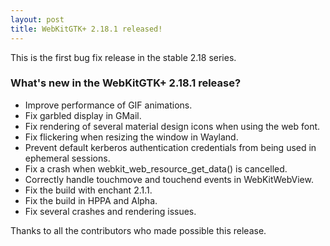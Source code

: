 ```yaml
---
layout: post
title: WebKitGTK+ 2.18.1 released!
---
```


This is the first bug fix release in the stable 2.18 series.

### What's new in the WebKitGTK+ 2.18.1 release?

 - Improve performance of GIF animations.
 - Fix garbled display in GMail.
 - Fix rendering of several material design icons when using the web font.
 - Fix flickering when resizing the window in Wayland.
 - Prevent default kerberos authentication credentials from being used in ephemeral sessions.
 - Fix a crash when webkit_web_resource_get_data() is cancelled.
 - Correctly handle touchmove and touchend events in WebKitWebView.
 - Fix the build with enchant 2.1.1.
 - Fix the build in HPPA and Alpha.
 - Fix several crashes and rendering issues.

Thanks to all the contributors who made possible this release.